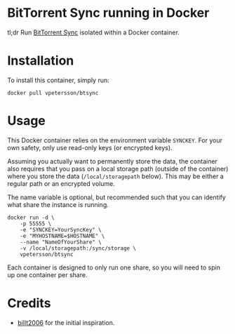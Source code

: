 # BitTorrent Sync running in Docker

tl;dr Run [BitTorrent Sync](http://www.bittorrent.com/sync) isolated within a Docker container.

# Installation

To install this container, simply run:

    docker pull vpetersson/btsync

# Usage

This Docker container relies on the environment variable `SYNCKEY`. For your own safety, only use read-only keys (or encrypted keys).

Assuming you actually want to permanently store the data, the container also requires that you pass on a local storage path (outside of the container) where you store the data (`/local/storagepath` below). This may be either a regular path or an encrypted volume.

The name variable is optional, but recommended such that you can identify what share the instance is running.

    docker run -d \
        -p 55555 \
        -e "SYNCKEY=YourSyncKey" \
        -e "MYHOSTNAME=$HOSTNAME" \
        --name "NameOfYourShare" \
        -v /local/storagepath:/sync/storage \
        vpetersson/btsync

Each container is designed to only run one share, so you will need to spin up one container per share.

# Credits

 * [billt2006](https://github.com/billt2006/docker-btsync) for the initial inspiration.
